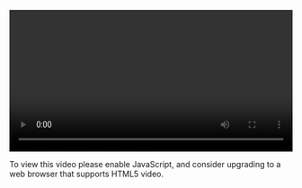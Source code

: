 <video controls="" style="width: 100%; display: block;"><source src="http://o86bpj665.bkt.clouddn.com/meteor-react-bird/12-inline-style-tips.mp4" type="video/mp4"><p>To view this video please enable JavaScript, and consider upgrading to a web browser that supports HTML5 video.</p></video>
